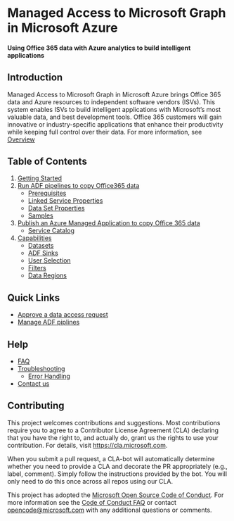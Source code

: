 # Managed Access to Microsoft Graph in Microsoft Azure
#### Using Office 365 data with Azure analytics to build intelligent applications 

## Introduction 

Managed Access to Microsoft Graph in Microsoft Azure brings Office 365 data and Azure resources to independent software vendors (ISVs). This system enables ISVs to build intelligent applications with Microsoft’s most valuable data, and best development tools. Office 365 customers will gain innovative or industry-specific applications that enhance their productivity while keeping full control over their data. For more information, see [Overview](https://github.com/OfficeDev/ManagedAccessMSGraph/wiki)

## Table of Contents
1. [Getting Started](https://github.com/OfficeDev/ManagedAccessMSGraph/wiki/On-boarding)
2. [Run ADF pipelines to copy Office365 data](https://github.com/OfficeDev/ManagedAccessMSGraph/wiki/Run-Azure-Data-Factory-pipelines-to-copy-Office-365-Data)
    * [Prerequisites](https://github.com/OfficeDev/ManagedAccessMSGraph/wiki/Run-Azure-Data-Factory-pipelines-to-copy-Office-365-Data#prerequisites)
    * [Linked Service Properties](https://github.com/OfficeDev/ManagedAccessMSGraph/wiki/Run-Azure-Data-Factory-pipelines-to-copy-Office-365-Data#linked-service-properties)
    * [Data Set Properties](https://github.com/OfficeDev/ManagedAccessMSGraph/wiki/Run-Azure-Data-Factory-pipelines-to-copy-Office-365-Data#dataset-properties)
    * [Samples](https://github.com/OfficeDev/ManagedAccessMSGraph/wiki/Run-Azure-Data-Factory-pipelines-to-copy-Office-365-Data#samples)
3. [Publish an Azure Managed Application to copy Office 365 data](https://github.com/OfficeDev/ManagedAccessMSGraph/wiki/Publish-an-Azure-Managed-Application-to-copy-Office-365-data)
    * [Service Catalog](https://github.com/OfficeDev/ManagedAccessMSGraph/wiki/Publish-an-Azure-Managed-Application-to-copy-Office-365-data#create-a-service-catalog-application-to-copy-office-365-data)
4. [Capabilities](https://github.com/OfficeDev/ManagedAccessMSGraph/wiki/Capabilities)
    * [Datasets](https://github.com/OfficeDev/ManagedAccessMSGraph/wiki/Capabilities#datasets)
    * [ADF Sinks](https://github.com/OfficeDev/ManagedAccessMSGraph/wiki/Capabilities#adf-sinks)
    * [User Selection](https://github.com/OfficeDev/ManagedAccessMSGraph/wiki/Capabilities#user-selection)
    * [Filters](https://github.com/OfficeDev/ManagedAccessMSGraph/wiki/Capabilities#filters)
    * [Data Regions](https://github.com/OfficeDev/ManagedAccessMSGraph/wiki/Capabilities#data-regions)
## Quick Links
* [Approve a data access request](https://github.com/OfficeDev/ManagedAccessMSGraph/wiki/Approving-a-data-access-request)
* [Manage ADF piplines](https://github.com/OfficeDev/ManagedAccessMSGraph/wiki/Azure-Data-Factory-Quick-Links)

## Help
* [FAQ](https://github.com/OfficeDev/ManagedAccessMSGraph/wiki/FAQ)  
* [Troubleshooting](https://github.com/OfficeDev/ManagedAccessMSGraph/wiki/Troubleshooting)
    * [Error Handling](https://github.com/OfficeDev/ManagedAccessMSGraph/wiki/Troubleshooting#errors)
* [Contact us](https://github.com/OfficeDev/ManagedAccessMSGraph/wiki/Contact-Us)


## Contributing

This project welcomes contributions and suggestions.  Most contributions require you to agree to a
Contributor License Agreement (CLA) declaring that you have the right to, and actually do, grant us
the rights to use your contribution. For details, visit https://cla.microsoft.com.

When you submit a pull request, a CLA-bot will automatically determine whether you need to provide
a CLA and decorate the PR appropriately (e.g., label, comment). Simply follow the instructions
provided by the bot. You will only need to do this once across all repos using our CLA.

This project has adopted the [Microsoft Open Source Code of Conduct](https://opensource.microsoft.com/codeofconduct/).
For more information see the [Code of Conduct FAQ](https://opensource.microsoft.com/codeofconduct/faq/) or
contact [opencode@microsoft.com](mailto:opencode@microsoft.com) with any additional questions or comments.
